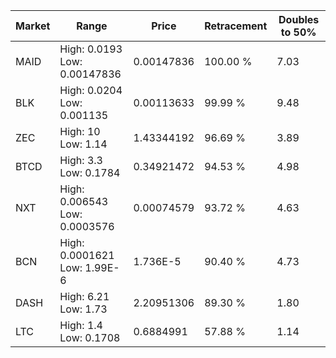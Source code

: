 | Market | Range | Price| Retracement | Doubles to 50% |
| --- | --- | --- | --- | --- |
| MAID | High: 0.0193<br />Low: 0.00147836 | 0.00147836 | 100.00 % | 7.03 |
| BLK | High: 0.0204<br />Low: 0.001135 | 0.00113633 | 99.99 % | 9.48 |
| ZEC | High: 10<br />Low: 1.14 | 1.43344192 | 96.69 % | 3.89 |
| BTCD | High: 3.3<br />Low: 0.1784 | 0.34921472 | 94.53 % | 4.98 |
| NXT | High: 0.006543<br />Low: 0.0003576 | 0.00074579 | 93.72 % | 4.63 |
| BCN | High: 0.0001621<br />Low: 1.99E-6 | 1.736E-5 | 90.40 % | 4.73 |
| DASH | High: 6.21<br />Low: 1.73 | 2.20951306 | 89.30 % | 1.80 |
| LTC | High: 1.4<br />Low: 0.1708 | 0.6884991 | 57.88 % | 1.14 |
